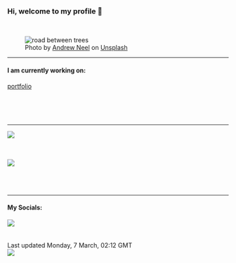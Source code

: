 <h3>Hi, welcome to my profile 👋</h3>

<br />
<figure>
  <img
    src="https://images.unsplash.com/photo-1492500318351-274a118407c2?crop=entropy&cs=tinysrgb&fit=max&fm=jpg&ixid=MnwyNzQ3MDB8MHwxfHJhbmRvbXx8fHx8fHx8fDE2NDY2MTQ2MzA&ixlib=rb-1.2.1&q=80&w=1080&auto=format"
    alt="road between trees" 
  />
  <figcaption>Photo by <a
    href="https://unsplash.com/@andrewtneel?utm_source=Profile%20readme&utm_medium=referral">Andrew Neel</a> on <a
    href="https://unsplash.com/?utm_source=Profile%20readme&utm_medium=referral">Unsplash</a></figcaption>
</figure>


<hr />
<h4>I am currently working on:</h4>
<a href="https://github.com/ShaneLucy/portfolio">portfolio</a>

<br /><br /><br />

<hr />
<img
  src="https://github-readme-stats.vercel.app/api?username=shanelucy&show_icons=true&theme=calm"
/>
<br /><br /><br />

<img 
  src="https://github-readme-stats.vercel.app/api/top-langs/?username=shanelucy&theme=calm"
/>
<br /><br /><br /><br />
<hr />
<h4>My Socials:</h4>
<a href="https://uk.linkedin.com/in/shane-lucy-4735b616a">
  <img
    src="https://img.shields.io/badge/linkedin%20-%230077B5.svg?&style=for-the-badge&logo=linkedin&logoColor=white"
  />
</a>
<br /><br /><br />
Last updated Monday, 7 March, 02:12 GMT
<br />
<img
  src="https://github.com/ShaneLucy/ShaneLucy/workflows/README%20build/badge.svg"
/>
